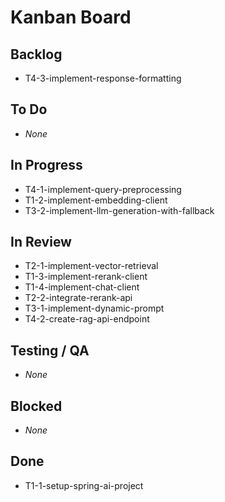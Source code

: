 # Kanban Board

## Backlog
- T4-3-implement-response-formatting

## To Do
- _None_

## In Progress
- T4-1-implement-query-preprocessing
- T1-2-implement-embedding-client
- T3-2-implement-llm-generation-with-fallback

## In Review
- T2-1-implement-vector-retrieval
- T1-3-implement-rerank-client
- T1-4-implement-chat-client
- T2-2-integrate-rerank-api
- T3-1-implement-dynamic-prompt
- T4-2-create-rag-api-endpoint

## Testing / QA
- _None_

## Blocked
- _None_

## Done
- T1-1-setup-spring-ai-project
